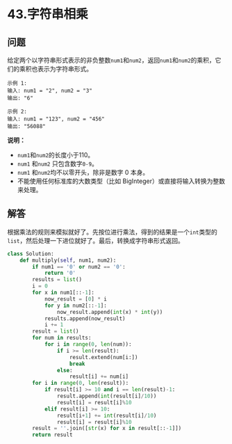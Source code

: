 # 43.字符串相乘

## 问题
给定两个以字符串形式表示的非负整数`num1`和`num2`，返回`num1`和`num2`的乘积，它们的乘积也表示为字符串形式。

```
示例 1:
输入: num1 = "2", num2 = "3"
输出: "6"

示例 2:
输入: num1 = "123", num2 = "456"
输出: "56088"
```

**说明：**

- `num1`和`num2`的长度小于110。
- `num1` 和`num2` 只包含数字`0-9`。
- `num1` 和`num2`均不以零开头，除非是数字 0 本身。
- 不能使用任何标准库的大数类型（比如 BigInteger）或直接将输入转换为整数来处理。


## 解答
根据乘法的规则来模拟就好了。先按位进行乘法，得到的结果是一个`int`类型的`list`，然后处理一下进位就好了。最后，转换成字符串形式返回。

```python
class Solution:
    def multiply(self, num1, num2):
        if num1 == '0' or num2 == '0':
            return '0'
        results = list()
        i = 0
        for x in num1[::-1]:
            now_result = [0] * i
            for y in num2[::-1]:
                now_result.append(int(x) * int(y))
            results.append(now_result)
            i += 1
        result = list()
        for num in results:
            for i in range(0, len(num)):
                if i >= len(result):
                    result.extend(num[i:])
                    break
                else:
                    result[i] += num[i]
        for i in range(0, len(result)):
            if result[i] >= 10 and i == len(result)-1:
                result.append(int(result[i]/10))
                result[i] = result[i]%10
            elif result[i] >= 10:
                result[i+1] += int(result[i]/10)
                result[i] = result[i]%10
        result = ''.join([str(x) for x in result[::-1]])
        return result
```
